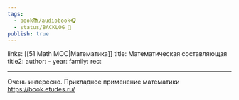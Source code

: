 ```yaml
---
tags:
  - book📚/audiobook🎧
  - status/BACKLOG_🌰
publish: true
---
```

links: [[51 Math MOC|Математика]]
title: Математическая составляющая
title2:
author: -
year:
family:
rec:

___

Очень интересно. Прикладное применение математики https://book.etudes.ru/